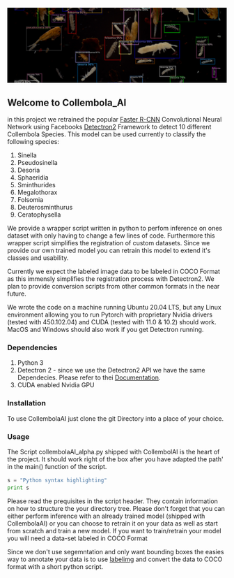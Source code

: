![Screenshot](CAI_git.png)
## Welcome to Collembola_AI
in this project we retrained the popular [Faster R-CNN](https://arxiv.org/pdf/1506.01497.pdf) Convolutional Neural Network using Facebooks [Detectron2](https://github.com/facebookresearch/detectron2) Framework to detect 10 different Collembola Species. This model can be used currently to classify the following species:
1. Sinella
2. Pseudosinella
3. Desoria
4. Sphaeridia
5. Sminthurides
6. Megalothorax
7. Folsomia
8. Deuterosminthurus
9. Ceratophysella


We provide a wrapper script written in python to perfom inference on ones dataset with only having to change a few lines of code. Furthermore this wrapper script simplifies the registration of custom datasets. Since we provide our own trained model you can retrain this model to extend it's classes and usability. 

Currently we expect the labeled image data to be labeled in COCO Format as this immensly simplifies the registration process with Detectron2. We plan to provide conversion scripts from other common formats in the near future. 

We wrote the code on a machine running Ubuntu 20.04 LTS, but any Linux environment allowing you to run Pytorch with proprietary Nvidia drivers (tested with 450.102.04) and CUDA (tested with 11.0 & 10.2) should work. MacOS and Windows should also work if you get Detectron running. 

### Dependencies

1. Python 3 
2. Detectron 2 - since we use the Detectron2 API we have the same Dependecies. Please refer to thei [Documentation](https://detectron2.readthedocs.io/tutorials/install.html#requirements). 
3. CUDA enabled Nvidia GPU

### Installation

To use CollembolaAI just clone the git Directory into a place of your choice. 

### Usage

The Script collembolaAI_alpha.py shipped with CollembolAI is the heart of the project. It should work right of the box after you have adapted the path' in the main() function of the script. 

```python
s = "Python syntax highlighting"
print s
```

Please read the prequisites in the script header. They contain information on how to structure the your directory tree. 
Please don't forget that you can either perform inference with an already trained model (shipped with CollembolaAI) or you can choose to retrain it on your data as well as start from scratch and train a new model. If you want to train/retrain your model you will need a data-set labeled in COCO Format

Since we don't use segemntation and only want bounding boxes the easies way to annotate your data is to use [labelimg](https://pypi.org/project/labelImg/) and convert the data to COCO format with a short python script. 
